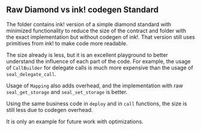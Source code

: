 ## Raw Diamond vs ink! codegen Standard

The folder contains ink! version of a simple diamond standard with minimized functionality to reduce the size of the contract and folder with the exact implementation but without codegen of ink!. That version still uses primitives from ink! to make code more readable.

The size already is less, but it is an excellent playground to better understand the influence of each part of the code. For example, the usage of `CallBuilder` for delegate calls is much more expensive than the usage of `seal_delegate_call`.

Usage of `Mapping` also adds overhead, and the implementation with raw `seal_get_storage` and `seal_set_storage` is better.

Using the same business code in `deploy` and in `call` functions, the size is still less due to codegen overhead.

It is only an example for future work with optimizations.